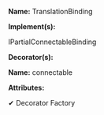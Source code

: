 **Name:** TranslationBinding

**Implement(s):**

IPartialConnectableBinding

**Decorator(s):**

**Name:** connectable

**Attributes:**

✔ Decorator Factory

